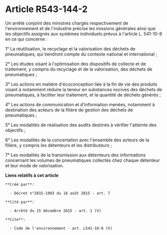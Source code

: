 # Article R543-144-2

Un arrêté conjoint des ministres chargés respectivement de l'environnement et de l'industrie précise les missions générales
ainsi que les objectifs assignés aux systèmes individuels prévus à l'article L. 541-10-8 en ce qui concerne :

1° La réutilisation, le recyclage et la valorisation des déchets de pneumatiques, qui tiendront compte du contexte national
et international ;

2° Les études visant à l'optimisation des dispositifs de collecte et de traitement, y compris du recyclage et de la
valorisation, des déchets de pneumatiques ;

3° Les actions en matière d'écoconception liée à la fin de vie des produits visant à notamment réduire la teneur en
substances nocives des déchets de pneumatiques, à faciliter leur traitement, et la quantité de déchets générés ;

4° Les actions de communication et d'information menées, notamment à destination des acteurs de la filière de gestion des
déchets de pneumatiques ;

5° Les modalités de réalisation des audits destinés à vérifier l'atteinte des objectifs ;

6° Les modalités de la concertation avec l'ensemble des acteurs de la filière, y compris les détenteurs et les
distributeurs ;

7° Les modalités de la transmission aux détenteurs des informations concernant les volumes de pneumatiques collectés chez
chaque détenteur et leur mode de valorisation.

**Liens relatifs à cet article**

	**Créé par**:

	  - Décret n°2015-1003 du 18 août 2015 - art. 7

	**Cité par**:

	  - Arrêté du 15 décembre 2015 - art. 1 (V)

	**Cite**:

	  - Code de l'environnement - art. L541-10-8 (V)
